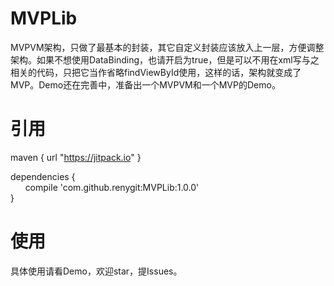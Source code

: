 # MVPLib
MVPVM架构，只做了最基本的封装，其它自定义封装应该放入上一层，方便调整架构。如果不想使用DataBinding，也请开启为true，但是可以不用在xml写与之相关的代码，只把它当作省略findViewById使用，这样的话，架构就变成了MVP。Demo还在完善中，准备出一个MVPVM和一个MVP的Demo。<br>

引用
===========================
maven { url "https://jitpack.io" }
  
  dependencies {<br>
	        compile 'com.github.renygit:MVPLib:1.0.0'<br>
	}<br>
  
  
使用
==========================
具体使用请看Demo，欢迎star，提Issues。<br>
